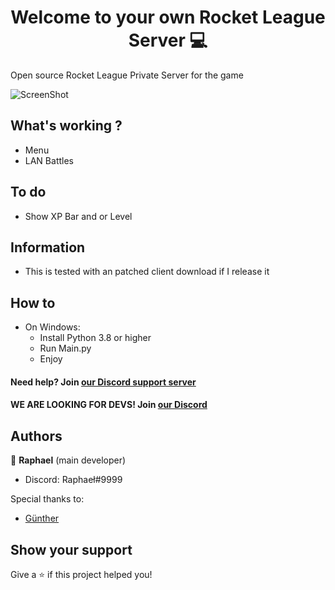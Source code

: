<h1 align="center">Welcome to your own Rocket League Server 💻</h1>

Open source Rocket League Private Server for the game


![ScreenShot](https://cdn.discordapp.com/attachments/851534255863627836/873184205037768814/Screenshot_370.png) 


## What's working ?
- Menu
- LAN Battles

## To do

- Show XP Bar and or Level




## Information
- This is tested with an patched client download if I release it
	

## How to
- On Windows:
    - Install Python 3.8 or higher
    - Run Main.py
    - Enjoy







#### Need help? Join [our Discord support server](https://discord.gg/syznTqvZT6)
#### WE ARE LOOKING FOR DEVS! Join [our Discord](https://discord.gg/syznTqvZT6)




## Authors

👤 **Raphael** (main developer)

* Discord: Raphaeł#9999

Special thanks to:
- [Günther](https://www.youtube.com/watch?v=dQw4w9WgXcQ)

## Show your support

Give a ⭐️ if this project helped you!
